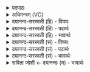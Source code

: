 <details><summary>पदपाठः</summary>

अ॒यम्। उ॒त्त॒रात्। सं॒यद्व॑सु॒रिति॑ सं॒यत्ऽव॑सुः। तस्य॑। तार्क्ष्यः॑। च॒। अरि॑ष्टनेमि॒रित्यरि॑ष्टऽनेमिः। च॒। से॒ना॒नी॒ग्रा॒म॒ण्यौ᳖। से॒ना॒नी॒ग्रा॒म॒न्या᳖विति॑ सेनानीग्राम॒न्यौ᳖। वि॒श्वाची॑। च॒। घृ॒ताची॑। च॒। अ॒प्स॒रसौ॑। आपः॑। हे॑तिः। वातः॑। प्रहे॑ति॒रिति॒ प्रऽहे॑तिः। तेभ्यः॑। नमः॑। अ॒स्तु॒। ते। नः॒। अ॒व॒न्तु॒। ते। नः॒। मृ॒ड॒य॒न्तु॒। ते। यम्। द्वि॒ष्मः। यः। च॒। नः॒। द्वेष्टि॑। तम्। ए॒षा॒म्। जम्भे॑। द॒ध्मः॒। १८।
</details>

<details><summary>अधिमन्त्रम् (VC)</summary>

- शरदृतुर्देवता
- परमेष्ठी ऋषिः
- भुरिगतिधृतिः
- षड्जः
</details>

<details><summary>दयानन्द-सरस्वती (हि) - विषयः</summary>

फिर भी वैसा ही विषय अगले मन्त्र में कहा है ॥
</details>

<details><summary>दयानन्द-सरस्वती (हि) - पदार्थः</summary>

पदार्थान्वयभाषाः -  हे मनुष्यो ! जैसे (अयम्) यह (उत्तरात्) उत्तर दिशा से (संयद्वसुः) यज्ञ को सङ्गत करने हारे के तुल्य शरद् ऋतु है, (तस्य) उस के (सेनानीग्रामण्यौ) सेनापति और ग्रामाध्यक्ष के समान (तार्क्ष्यः) तीक्ष्ण तेज को प्राप्त करानेवाला आश्विन (च) और (अरिष्टनेमिः) दुःखों को दूर करनेवाला कार्त्तिक (च) ये दोनों (विश्वाची) सब जगत् में व्यापक (च) और (घृताची) घी वा जल को प्राप्त करानेवाली दीप्ति (च) ये दोनों (अप्सरसौ) प्राणों की गति हैं, जहाँ (आपः) जल (हेतिः) वृद्धि के तुल्य वर्त्ताने और (वातः) प्रिय पवन (प्रहेतिः) अच्छे प्रकार बढ़ाने हारे के समान आनन्ददायक होता है, उस वायु को जो लोग युक्ति के साथ सेवन करते हैं, (तेभ्यः) उनके लिये (नमः) नमस्कार (अस्तु) हो, (ते) वे (नः) हमारी (अवन्तु) रक्षा करें, (ते) वे (नः) हम को (मृडयन्तु) सुखी करें, (ते) वे हम (यम्) जिससे (द्विष्मः) द्वेष करें (च) और (यः) जो (नः) हम से (द्वेष्टि) द्वेष करे, (तम्) उस को (एषाम्) इन जल वायुओं के (जम्भे) दुःखदायी गुणरूप मुख में (दध्मः) धरें, वैसे तुम लोग भी वर्तो ॥१८ ॥
</details>

<details><summary>दयानन्द-सरस्वती (हि) - भावार्थः</summary>

भावार्थभाषाः -  इस मन्त्र में वाचकलुप्तोपमालङ्कार है। यह शरद् ऋतु का शेष व्याख्यान है। इस में भी मनुष्यों को चाहिये कि युक्ति के साथ कार्यों में प्रवृत्त हों ॥१८ ॥
</details>

<details><summary>दयानन्द-सरस्वती (सं) - विषयः</summary>

पुनस्तादृशमेव विषयमाह ॥
</details>

<details><summary>दयानन्द-सरस्वती (सं) - पदार्थः</summary>

पदार्थान्वयभाषाः -  हे मनुष्याः ! यथायमुत्तरात् संयद्वसुरिव शरदृतुरस्ति तस्य सेनानीग्रामण्याविव तार्क्ष्यश्चारिष्टनेमिश्च विश्वाची च घृताची चाप्सरसौ स्तः यत्राऽऽपो हेतिरिव वर्तिका वातः प्रहेतिरिवानन्दप्रदो भवति तं ये युक्त्या सेवन्ते तेभ्यो नमोऽस्तु। ते नोऽवन्तु ते नो मृडयन्तु ते वयं यं द्विष्मो यश्च नो द्वेष्टि तमेषामब्वातानां जम्भे दध्मस्तथा यूयं वर्तध्वम् ॥१८ ॥
</details>

<details><summary>दयानन्द-सरस्वती (सं) - भावार्थः</summary>

भावार्थभाषाः -  अत्र वाचकलुप्तोपमालङ्कारः। इदं शरदृतोः शिष्टं व्याख्यानम्। अस्मिन्नपि मनुष्यैर्युक्त्या प्रवर्त्तितव्यम् ॥१८ ॥
</details>

<details><summary>सविता जोशी ← दयानन्दः (म) - भावार्थः</summary>

भावार्थभाषाः -  या मंत्रात वाचकलुप्तोपमालंकार आहे. ही शरद ऋतूची शिल्लक राहिलेली व्याख्या आहे. या ऋतूतही माणसांनी युक्तीने कार्यात प्रवृत्त व्हावे.
</details>